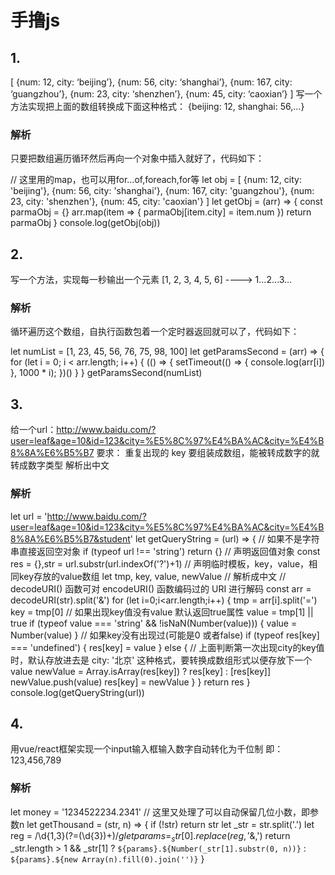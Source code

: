 # 手撸js

## 1.
[
{num: 12, city: ‘beijing’},
{num: 56, city: ‘shanghai’},
{num: 167, city: ‘guangzhou’},
{num: 23, city: ‘shenzhen’},
{num: 45, city: ‘caoxian’}
]
写一个方法实现把上面的数组转换成下面这种格式：
{beijing: 12, shanghai: 56,…}

### 解析
只要把数组遍历循环然后再向一个对象中插入就好了，代码如下：

// 这里用的map，也可以用for...of,foreach,for等
let obj = [
  {num: 12, city: 'beijing'},
  {num: 56, city: 'shanghai'},
  {num: 167, city: 'guangzhou'},
  {num: 23, city: 'shenzhen'},
  {num: 45, city: 'caoxian'}
]
let getObj = (arr) => {
  const parmaObj = {}
  arr.map(item => {
    parmaObj[item.city] = item.num
  })
  return parmaObj
}
console.log(getObj(obj))

## 2.
写一个方法，实现每一秒输出一个元素
[1, 2, 3, 4, 5, 6] ----> 1…2…3…

### 解析
循环遍历这个数组，自执行函数包着一个定时器返回就可以了，代码如下：

let numList = [1, 23, 45, 56, 76, 75, 98, 100]
let getParamsSecond = (arr) => {
  for (let i = 0; i < arr.length; i++) {
    (() => {
      setTimeout(() => {
        console.log(arr[i])
      }, 1000 * i);
    })()
  }
}
getParamsSecond(numList)

## 3.
给一个url：http://www.baidu.com/?user=leaf&age=10&id=123&city=%E5%8C%97%E4%BA%AC&city=%E4%B8%8A%E6%B5%B7
要求：
重复出现的 key 要组装成数组，能被转成数字的就转成数字类型
解析出中文

### 解析
let url = 'http://www.baidu.com/?user=leaf&age=10&id=123&city=%E5%8C%97%E4%BA%AC&city=%E4%B8%8A%E6%B5%B7&student'
let getQueryString = (url) => {
  // 如果不是字符串直接返回空对象
  if (typeof url !== 'string') return {}
  // 声明返回值对象
  const res = {},str = url.substr(url.indexOf('?')+1)
  // 声明临时模板，key，value，相同key存放的value数组
  let tmp, key, value, newValue
  // 解析成中文
  // decodeURI() 函数可对 encodeURI() 函数编码过的 URI 进行解码
  const arr = decodeURI(str).split('&')
  for (let i=0;i<arr.length;i++) {
    tmp = arr[i].split('=')
    key = tmp[0]
    // 如果出现key值没有value 默认返回true属性
    value = tmp[1] || true
    if (typeof value === 'string' && !isNaN(Number(value))) {
      value = Number(value)
    }
    // 如果key没有出现过(可能是0 或者false)
    if (typeof res[key] === 'undefined') {
      res[key] = value
    } else {
      // 上面判断第一次出现city的key值时，默认存放进去是 city: '北京' 这种格式，要转换成数组形式以便存放下一个value
      newValue = Array.isArray(res[key]) ? res[key] : [res[key]]
      newValue.push(value)
      res[key] = newValue
    }
  }
  return res
}
console.log(getQueryString(url))

## 4.
用vue/react框架实现一个input输入框输入数字自动转化为千位制
即：123,456,789

### 解析
let money = '1234522234.2341'
// 这里又处理了可以自动保留几位小数，即参数n
let getThousand = (str, n) => {
  if (!str) return str
  let _str = str.split('.')
  let reg = /\d{1,3}(?=(\d{3})+$)/g
  let params = _str[0].replace(reg, '$&,')
  return _str.length > 1 && _str[1] ? `${params}.${Number(_str[1].substr(0, n))}` : `${params}.${new Array(n).fill(0).join('')}`
}
